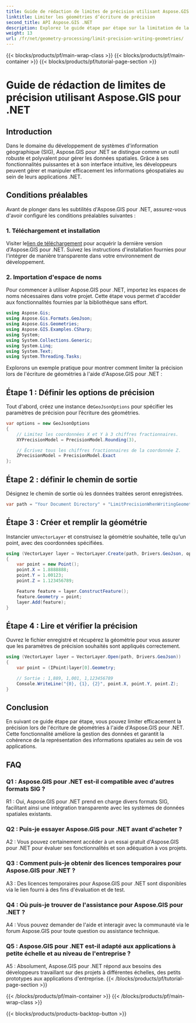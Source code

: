 ```yaml
---
title: Guide de rédaction de limites de précision utilisant Aspose.GIS pour .NET
linktitle: Limiter les géométries d’écriture de précision
second_title: API Aspose.GIS .NET
description: Explorez le guide étape par étape sur la limitation de la précision dans l'écriture de géométries à l'aide d'Aspose.GIS pour .NET. Améliorez la gestion des données spatiales sans effort.
weight: 13
url: /fr/net/geometry-processing/limit-precision-writing-geometries/
---
```


{{< blocks/products/pf/main-wrap-class >}}
{{< blocks/products/pf/main-container >}}
{{< blocks/products/pf/tutorial-page-section >}}

# Guide de rédaction de limites de précision utilisant Aspose.GIS pour .NET

## Introduction

Dans le domaine du développement de systèmes d'information géographique (SIG), Aspose.GIS pour .NET se distingue comme un outil robuste et polyvalent pour gérer les données spatiales. Grâce à ses fonctionnalités puissantes et à son interface intuitive, les développeurs peuvent gérer et manipuler efficacement les informations géospatiales au sein de leurs applications .NET.

## Conditions préalables

Avant de plonger dans les subtilités d'Aspose.GIS pour .NET, assurez-vous d'avoir configuré les conditions préalables suivantes :

### 1. Téléchargement et installation

 Visiter le[lien de téléchargement](https://releases.aspose.com/gis/net/) pour acquérir la dernière version d'Aspose.GIS pour .NET. Suivez les instructions d'installation fournies pour l'intégrer de manière transparente dans votre environnement de développement.

### 2. Importation d'espace de noms

Pour commencer à utiliser Aspose.GIS pour .NET, importez les espaces de noms nécessaires dans votre projet. Cette étape vous permet d'accéder aux fonctionnalités fournies par la bibliothèque sans effort.

```csharp
using Aspose.Gis;
using Aspose.Gis.Formats.GeoJson;
using Aspose.Gis.Geometries;
using Aspose.GIS.Examples.CSharp;
using System;
using System.Collections.Generic;
using System.Linq;
using System.Text;
using System.Threading.Tasks;
```

Explorons un exemple pratique pour montrer comment limiter la précision lors de l'écriture de géométries à l'aide d'Aspose.GIS pour .NET :

## Étape 1 : Définir les options de précision

 Tout d'abord, créez une instance de`GeoJsonOptions` pour spécifier les paramètres de précision pour l’écriture des géométries.

```csharp
var options = new GeoJsonOptions
{
    // Limitez les coordonnées X et Y à 3 chiffres fractionnaires.
    XYPrecisionModel = PrecisionModel.Rounding(3),

    // Écrivez tous les chiffres fractionnaires de la coordonnée Z.
    ZPrecisionModel = PrecisionModel.Exact
};
```

## Étape 2 : définir le chemin de sortie

Désignez le chemin de sortie où les données traitées seront enregistrées.

```csharp
var path = "Your Document Directory" + "LimitPrecisionWhenWritingGeometries_out.json";
```

## Étape 3 : Créer et remplir la géométrie

 Instancier un`VectorLayer` et construisez la géométrie souhaitée, telle qu'un point, avec des coordonnées spécifiées.

```csharp
using (VectorLayer layer = VectorLayer.Create(path, Drivers.GeoJson, options))
{
    var point = new Point();
    point.X = 1.8888888;
    point.Y = 1.00123;
    point.Z = 1.123456789;

    Feature feature = layer.ConstructFeature();
    feature.Geometry = point;
    layer.Add(feature);
}
```

## Étape 4 : Lire et vérifier la précision

Ouvrez le fichier enregistré et récupérez la géométrie pour vous assurer que les paramètres de précision souhaités sont appliqués correctement.

```csharp
using (VectorLayer layer = VectorLayer.Open(path, Drivers.GeoJson))
{
    var point = (IPoint)layer[0].Geometry;

    // Sortie : 1,889, 1,001, 1,123456789
    Console.WriteLine("{0}, {1}, {2}", point.X, point.Y, point.Z);
}
```

## Conclusion

En suivant ce guide étape par étape, vous pouvez limiter efficacement la précision lors de l'écriture de géométries à l'aide d'Aspose.GIS pour .NET. Cette fonctionnalité améliore la gestion des données et garantit la cohérence de la représentation des informations spatiales au sein de vos applications.

## FAQ

### Q1 : Aspose.GIS pour .NET est-il compatible avec d'autres formats SIG ?

R1 : Oui, Aspose.GIS pour .NET prend en charge divers formats SIG, facilitant ainsi une intégration transparente avec les systèmes de données spatiales existants.

### Q2 : Puis-je essayer Aspose.GIS pour .NET avant d'acheter ?

A2 : Vous pouvez certainement accéder à un essai gratuit d'Aspose.GIS pour .NET pour évaluer ses fonctionnalités et son adéquation à vos projets.

### Q3 : Comment puis-je obtenir des licences temporaires pour Aspose.GIS pour .NET ?

A3 : Des licences temporaires pour Aspose.GIS pour .NET sont disponibles via le lien fourni à des fins d'évaluation et de test.

### Q4 : Où puis-je trouver de l'assistance pour Aspose.GIS pour .NET ?

A4 : Vous pouvez demander de l'aide et interagir avec la communauté via le forum Aspose.GIS pour toute question ou assistance technique.

### Q5 : Aspose.GIS pour .NET est-il adapté aux applications à petite échelle et au niveau de l'entreprise ?

A5 : Absolument, Aspose.GIS pour .NET répond aux besoins des développeurs travaillant sur des projets à différentes échelles, des petits prototypes aux applications d'entreprise.
{{< /blocks/products/pf/tutorial-page-section >}}

{{< /blocks/products/pf/main-container >}}
{{< /blocks/products/pf/main-wrap-class >}}

{{< blocks/products/products-backtop-button >}}
